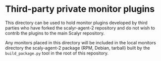 Third-party private monitor plugins
===================================

This directory can be used to hold monitor plugins developed by third parties who have forked the scalyr-agent-2
repository and do not wish to contrib the plugins to the main Scalyr repository.

Any monitors placed in this directory will be included in the local monitors directory the scaly-agent-2 package
(RPM, Debian, tarball) built by the `build_package.py` tool in the root of this repository.

